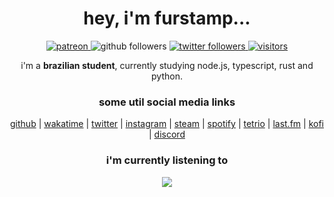 <!-- ![header](https://capsule-render.vercel.app/api?type=waving&color=ffffff&height=200&section=header&text=furstamp%20&fontSize=60&animation=fadeIn&fontAlignY=38&desc=js,%20typescript%20n%20%python&descAlignY=53&descAlign=49) -->

<div align="center">
   <h1>hey, i'm furstamp...</h1>
</div>

<div style="width: 10px;"></div>

<div align="center">
    <a href="https://www.patreon.com/furstamp">
        <img alt="patreon"
             src="https://img.shields.io/endpoint.svg?url=https%3A%2F%2Fshieldsio-patreon.vercel.app%2Fapi%3Fusername%3DOkamiMks%26type%3Dpatrons&style=flat-square">
    </a>
    <a href"https://github.com/furstamp?tab=followers">
        <img alt="github followers" 
             src="https://img.shields.io/github/followers/furstamp?style=social" />
    </a>
    <a href="https://twitter.com/furstamp">
        <img alt="twitter followers" 
             src="https://img.shields.io/twitter/follow/furstamp?style=social">
    </a>
    <a href="https://visitor-badge.glitch.me">
        <img alt="visitors"
             src="https://visitor-badge.glitch.me/badge?page_id=furstamp.visitor-badge" />
    </a>
</div>

<div align="center">
   
i'm a **brazilian student**, currently studying node.js, typescript, rust and python.

<!-- It remembers which directories you use most frequently, so you can "jump" to
them in just a few keystrokes.<br />
zoxide works on all major shells. -->
   
</div>

<div align="center">

### some util social media links
[github](https://github.com/mitigates) |
[wakatime](https://wakatime.com/@mitigates) |
[twitter](https://twitter.com/profundacore) |
[instagram](https://www.instagram.com/profundacore/) |
[steam](https://steamcommunity.com/id/paradesepagarderacistananet/) |
[spotify](https://open.spotify.com/user/8x0ksnv8ph7clfmsfii97mvhr?si=5fc6c26283ad4596) |
[tetrio](https://ch.tetr.io/u/ekinotzy) |
[last.fm](https://www.last.fm/user/herdeaths) |
[kofi](https://ko-fi.com/furstamp) |
[discord](https://github.com/furstamp/furstamp/blob/main/discord/status.md)
   
</div>

<!-- ### some discord ids

| currently acc name | respective id      | respective tag |
| ------------------ | ------------------ | -------------- |
| furstamp | 969639028108455977 | #1536 |
| perhaps | 878270961395335220 | #0341 |
| equinox | 774377616374759446 | #8012 |
| recenta | 958529093320724520 | #1794 |
| sevanova | 963721989976096778 | #7875 |
| bellakrausen | 671809749955641364 | #5859 |
| rpc | 954609211189383168 | #6388 |
| sacramento | 929514239234826290 | #8085 |
| maniphestos | 770611149682114570 | #5166 | -->

<div align="center">

<!-- ### my discord profile
<p>
   <a href="https://discord.com/users/969639028108455977" target="_blank">
      <img src="https://lanyard.cnrad.dev/api/969639028108455977?bg=1f1f1f&borderRadius=5px" alt="discord user">
   </a>
</p> -->

<!-- ### some github user stats
<p>
   <a href="https://wakatime.com/@mitigates" target="_blank">
      <img align="center" alt="wakatime stats" src="https://github-readme-stats.vercel.app/api/wakatime?username=mitigates&border_radius=5px&theme=dark&bg_color=1f1f1f&border_color=1f1f1f&icon_color=58a6ff&show_icons=true&disable_animations=true&custom_title=Weekly%20Stats">
   </a>
</p> -->
   
### i'm currently listening to
      
<a href="https://spotify-github-profile.vercel.app/api/view?uid=8x0ksnv8ph7clfmsfii97mvhr&redirect=true">
   <img src="https://spotify-github-profile.vercel.app/api/view?uid=8x0ksnv8ph7clfmsfii97mvhr&cover_image=true&theme=novatorem&bar_color=53b14f&bar_color_cover=true">
</a>

</div>
